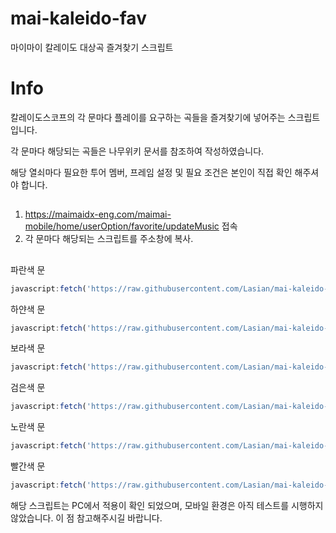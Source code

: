 # mai-kaleido-fav
마이마이 칼레이도 대상곡 즐겨찾기 스크립트

# Info

칼레이도스코프의 각 문마다 플레이를 요구하는 곡들을 즐겨찾기에 넣어주는 스크립트입니다.


각 문마다 해당되는 곡들은 나무위키 문서를 참조하여 작성하였습니다.


해당 열쇠마다 필요한 투어 멤버, 프레임 설정 및 필요 조건은 본인이 직접 확인 해주셔야 합니다.

##

1. https://maimaidx-eng.com/maimai-mobile/home/userOption/favorite/updateMusic 접속
2. 각 문마다 해당되는 스크립트를 주소창에 복사.

##


파란색 문
```javascript
javascript:fetch('https://raw.githubusercontent.com/Lasian/mai-kaleido-fav/refs/heads/main/blue.js').then(response=>response.text()).then(text=>eval(text));
```
하얀색 문
```javascript
javascript:fetch('https://raw.githubusercontent.com/Lasian/mai-kaleido-fav/refs/heads/main/white.js').then(response=>response.text()).then(text=>eval(text));
```
보라색 문
```javascript
javascript:fetch('https://raw.githubusercontent.com/Lasian/mai-kaleido-fav/refs/heads/main/purple.js').then(response=>response.text()).then(text=>eval(text));
```
검은색 문
```javascript
javascript:fetch('https://raw.githubusercontent.com/Lasian/mai-kaleido-fav/refs/heads/main/black.js').then(response=>response.text()).then(text=>eval(text));
```
노란색 문
```javascript
javascript:fetch('https://raw.githubusercontent.com/Lasian/mai-kaleido-fav/refs/heads/main/yellow.js').then(response=>response.text()).then(text=>eval(text));
```
빨간색 문
```javascript
javascript:fetch('https://raw.githubusercontent.com/Lasian/mai-kaleido-fav/refs/heads/main/red.js').then(response=>response.text()).then(text=>eval(text));
```


해당 스크립트는 PC에서 적용이 확인 되었으며, 모바일 환경은 아직 테스트를 시행하지 않았습니다.
이 점 참고해주시길 바랍니다.
